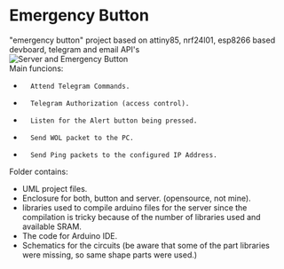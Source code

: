 # Emergency Button  
"emergency button" project based on attiny85, nrf24l01, esp8266 based devboard, telegram and email API's  
![Server and Emergency Button](http://)  
Main funcions:  
*     	Attend Telegram Commands.  
*     	Telegram Authorization (access control).  
*     	Listen for the Alert button being pressed.  
*     	Send WOL packet to the PC.  
*     	Send Ping packets to the configured IP Address.  
Folder contains:  
* UML project files.  
* Enclosure for both, button and server. (opensource, not mine).  
* libraries used to compile arduino files for the server since the compilation is tricky because of the number of libraries used and available SRAM.  
* The code for Arduino IDE.  
* Schematics for the circuits (be aware that some of the part libraries were missing, so same shape parts were used.)  
 
